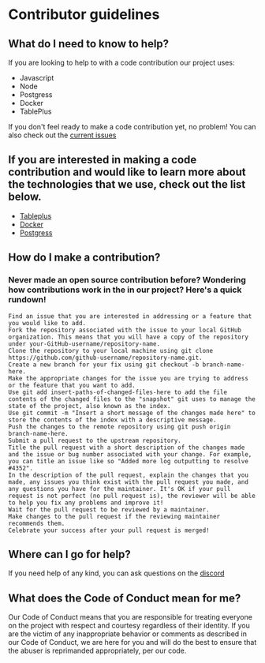 # Contributor guidelines

## What do I need to know to help?

If you are looking to help to with a code contribution our project uses: <br>
    <ul> 
    <li>Javascript</li>
    <li>Node</li>
    <li>Postgress</li>
    <li>Docker</li>
    <li>TablePlus</li>
    </ul>
    
If you don't feel ready to make a code contribution yet, no problem! You can also check out the 
<a href="https://github.com/wouwehb/AR-MultiPlatformTool/issues">current issues</a>

## If you are interested in making a code contribution and would like to learn more about the technologies that we use, check out the list below.
<ul> 
    <li><a href="https://medium.com/tableplus/getting-started-with-tableplus-1ad69e3a635d">Tableplus</a></li>
    <li><a href="https://www.docker.com/get-started">Docker</a></li>
    <li><a href="https://www.postgresql.org/docs/10/tutorial-start.html">Postgress</a></li>
</ul>

## How do I make a contribution?

### Never made an open source contribution before? Wondering how contributions work in the in our project? Here's a quick rundown!

    Find an issue that you are interested in addressing or a feature that you would like to add.
    Fork the repository associated with the issue to your local GitHub organization. This means that you will have a copy of the repository under your-GitHub-username/repository-name.
    Clone the repository to your local machine using git clone https://github.com/github-username/repository-name.git.
    Create a new branch for your fix using git checkout -b branch-name-here.
    Make the appropriate changes for the issue you are trying to address or the feature that you want to add.
    Use git add insert-paths-of-changed-files-here to add the file contents of the changed files to the "snapshot" git uses to manage the state of the project, also known as the index.
    Use git commit -m "Insert a short message of the changes made here" to store the contents of the index with a descriptive message.
    Push the changes to the remote repository using git push origin branch-name-here.
    Submit a pull request to the upstream repository.
    Title the pull request with a short description of the changes made and the issue or bug number associated with your change. For example, you can title an issue like so "Added more log outputting to resolve #4352".
    In the description of the pull request, explain the changes that you made, any issues you think exist with the pull request you made, and any questions you have for the maintainer. It's OK if your pull request is not perfect (no pull request is), the reviewer will be able to help you fix any problems and improve it!
    Wait for the pull request to be reviewed by a maintainer.
    Make changes to the pull request if the reviewing maintainer recommends them.
    Celebrate your success after your pull request is merged!

## Where can I go for help?

If you need help of any kind, you can ask questions on the [discord](https://www.youtube.com/watch?v=dQw4w9WgXcQ)

## What does the Code of Conduct mean for me?

Our Code of Conduct means that you are responsible for treating everyone on the project with respect and courtesy regardless of their identity. If you are the victim of any inappropriate behavior or comments as described in our Code of Conduct, we are here for you and will do the best to ensure that the abuser is reprimanded appropriately, per our code.